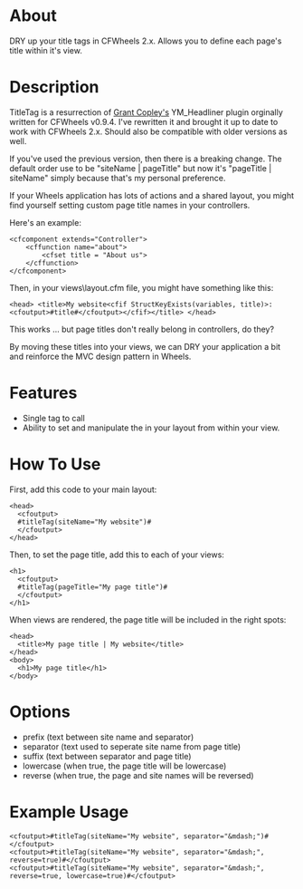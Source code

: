 # About
DRY up your title tags in CFWheels 2.x. Allows you to define each page's title within it's view.

# Description
 TitleTag is a resurrection of [Grant Copley's](mailto:yellowmcfly@gmail.com) YM_Headliner plugin orginally written for CFWheels v0.9.4. I've rewritten it and brought it up to date to work with CFWheels 2.x. Should also be compatible with older versions as well.

If you've used the previous version, then there is a breaking change. The default order use to be "siteName | pageTitle" but now it's "pageTitle | siteName" simply because that's my personal preference.

If your Wheels application has lots of actions and a shared layout, you might find yourself setting custom page title names in your controllers.

Here's an example:

```
<cfcomponent extends="Controller">
    <cffunction name="about">
        <cfset title = "About us">
    </cffunction>
</cfcomponent>
```

Then, in your views\layout.cfm file, you might have something like this:

```
<head> <title>My website<cfif StructKeyExists(variables, title)>: <cfoutput>#title#</cfoutput></cfif></title> </head>
```

This works ... but page titles don't really belong in controllers, do they?

By moving these titles into your views, we can DRY your application a bit and reinforce the MVC design pattern in Wheels.

# Features

* Single tag to call
* Ability to set and manipulate the <title></title> in your layout from within your view.

# How To Use

First, add this code to your main layout:

```
<head>
  <cfoutput>
  #titleTag(siteName="My website")#
  </cfoutput>
</head>
```

Then, to set the page title, add this to each of your views:

```
<h1>
  <cfoutput>
  #titleTag(pageTitle="My page title")#
  </cfoutput>
</h1>
```

When views are rendered, the page title will be included in the right spots:

```
<head>
  <title>My page title | My website</title>
</head>
<body>
  <h1>My page title</h1>
</body>
```

# Options

* prefix (text between site name and separator)
* separator (text used to seperate site name from page title)
* suffix (text between separator and page title)
* lowercase (when true, the page title will be lowercase)
* reverse (when true, the page and site names will be reversed)

# Example Usage

```
<cfoutput>#titleTag(siteName="My website", separator="&mdash;")#</cfoutput>
<cfoutput>#titleTag(siteName="My website", separator="&mdash;", reverse=true)#</cfoutput>
<cfoutput>#titleTag(siteName="My website", separator="&mdash;", reverse=true, lowercase=true)#</cfoutput>
```

